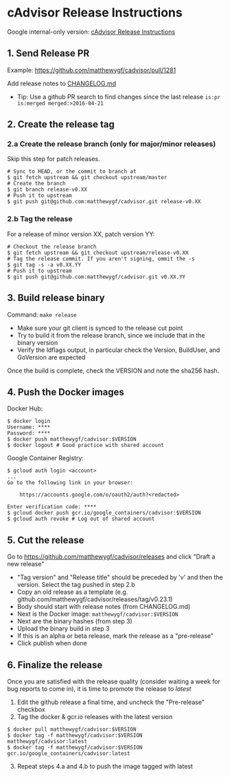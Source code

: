 # cAdvisor Release Instructions

Google internal-only version: [cAdvisor Release Instructions](http://go/cadvisor-release-instructions)

## 1. Send Release PR

Example: https://github.com/matthewygf/cadvisor/pull/1281

Add release notes to [CHANGELOG.md](../../CHANGELOG.md)

- Tip: Use a github PR search to find changes since the last release
  `is:pr is:merged merged:>2016-04-21`

## 2. Create the release tag

### 2.a Create the release branch (only for major/minor releases)

Skip this step for patch releases.

```
# Sync to HEAD, or the commit to branch at
$ git fetch upstream && git checkout upstream/master
# Create the branch
$ git branch release-v0.XX
# Push it to upstream
$ git push git@github.com:matthewygf/cadvisor.git release-v0.XX
```

### 2.b Tag the release

For a release of minor version XX, patch version YY:

```
# Checkout the release branch
$ git fetch upstream && git checkout upstream/release-v0.XX
# Tag the release commit. If you aren't signing, ommit the -s
$ git tag -s -a v0.XX.YY
# Push it to upstream
$ git push git@github.com:matthewygf/cadvisor.git v0.XX.YY
```

## 3. Build release binary

Command: `make release`

- Make sure your git client is synced to the release cut point
- Try to build it from the release branch, since we include that in the binary version
- Verify the ldflags output, in particular check the Version, BuildUser, and GoVersion are expected

Once the build is complete, check the VERSION and note the sha256 hash.

## 4. Push the Docker images

Docker Hub:
```
$ docker login
Username: ****
Password: ****
$ docker push matthewygf/cadvisor:$VERSION
$ docker logout # Good practice with shared account
```

Google Container Registry:

```
$ gcloud auth login <account>
...
Go to the following link in your browser:

    https://accounts.google.com/o/oauth2/auth?<redacted>

Enter verification code: ****
$ gcloud docker push gcr.io/google_containers/cadvisor:$VERSION
$ gcloud auth revoke # Log out of shared account
```

## 5. Cut the release

Go to https://github.com/matthewygf/cadvisor/releases and click "Draft a new release"

- "Tag version" and "Release title" should be preceded by 'v' and then the version. Select the tag pushed in step 2.b
- Copy an old release as a template (e.g. github.com/matthewygf/cadvisor/releases/tag/v0.23.1)
- Body should start with release notes (from CHANGELOG.md)
- Next is the Docker image: `matthewygf/cadvisor:$VERSION`
- Next are the binary hashes (from step 3)
- Upload the binary build in step 3
- If this is an alpha or beta release, mark the release as a "pre-release"
- Click publish when done

## 6. Finalize the release

Once you are satisfied with the release quality (consider waiting a week for bug reports to come in), it is time to promote the release to *latest*

1. Edit the github release a final time, and uncheck the "Pre-release" checkbox
2. Tag the docker & gcr.io releases with the latest version
```
$ docker pull matthewygf/cadvisor:$VERSION
$ docker tag -f matthewygf/cadvisor:$VERSION matthewygf/cadvisor:latest
$ docker tag -f matthewygf/cadvisor:$VERSION gcr.io/google_containers/cadvisor:latest
```
3. Repeat steps 4.a and 4.b to push the image tagged with latest
